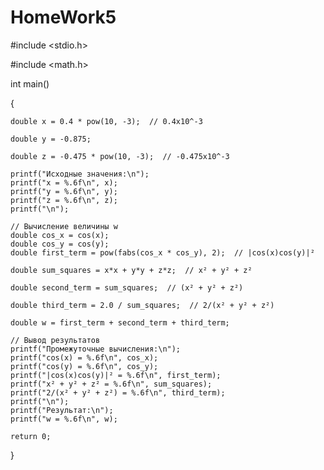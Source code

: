 # HomeWork5

#include <stdio.h>

#include <math.h>

int main() 

{
   
    double x = 0.4 * pow(10, -3);  // 0.4x10^-3
    
    double y = -0.875;
   
    double z = -0.475 * pow(10, -3);  // -0.475x10^-3
    
    printf("Исходные значения:\n");
    printf("x = %.6f\n", x);
    printf("y = %.6f\n", y);
    printf("z = %.6f\n", z);
    printf("\n");
    
    // Вычисление величины w
    double cos_x = cos(x);
    double cos_y = cos(y);
    double first_term = pow(fabs(cos_x * cos_y), 2);  // |cos(x)cos(y)|²
    
    double sum_squares = x*x + y*y + z*z;  // x² + y² + z²
    
    double second_term = sum_squares;  // (x² + y² + z²)
    
    double third_term = 2.0 / sum_squares;  // 2/(x² + y² + z²)
    
    double w = first_term + second_term + third_term;
    
    // Вывод результатов
    printf("Промежуточные вычисления:\n");
    printf("cos(x) = %.6f\n", cos_x);
    printf("cos(y) = %.6f\n", cos_y);
    printf("|cos(x)cos(y)|² = %.6f\n", first_term);
    printf("x² + y² + z² = %.6f\n", sum_squares);
    printf("2/(x² + y² + z²) = %.6f\n", third_term);
    printf("\n");
    printf("Результат:\n");
    printf("w = %.6f\n", w);
    
    return 0;
}
